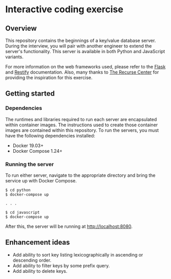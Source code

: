# Interactive coding exercise

## Overview

This repository contains the beginnings of a key/value database server. During the interview, you will pair with another engineer to extend the server's functionality. This server is available in both Python and JavaScript variants.

For more information on the web frameworks used, please refer to the [Flask](https://flask.palletsprojects.com/en/1.1.x/) and [Restify](http://restify.com/docs/home/) documentation. Also, many thanks to [The Recurse Center](https://www.recurse.com/pairing-tasks) for providing the inspiration for this exercise.

## Getting started

### Dependencies

The runtimes and libraries required to run each server are encapsulated within container images. The instructions used to create those container images are contained within this repository. To run the servers, you must have the following dependencies installed:

- Docker 19.03+
- Docker Compose 1.24+

### Running the server

To run either server, navigate to the appropriate directory and bring the service up with Docker Compose.

```shell
$ cd python
$ docker-compose up

. . .

$ cd javascript
$ docker-compose up
```

After this, the server will be running at <http://localhost:8080>.

## Enhancement ideas

- Add ability to sort key listing lexicographically in ascending or descending order.
- Add ability to filter keys by some prefix query.
- Add ability to delete keys.
